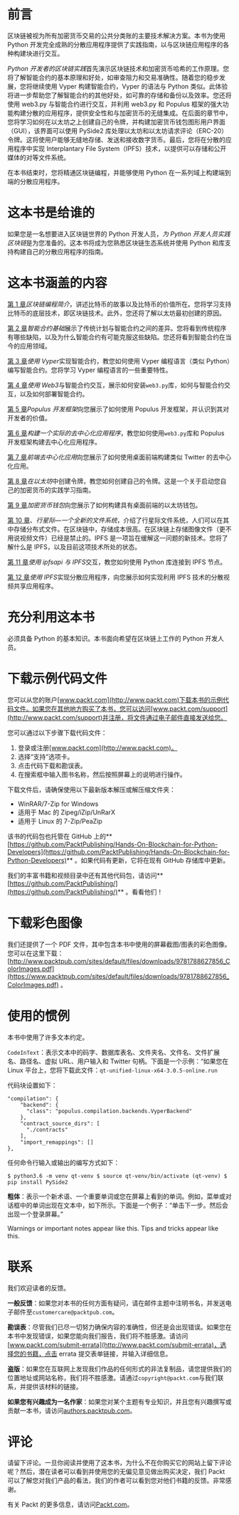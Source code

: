 # 前言

区块链被视为所有加密货币交易的公共分类账的主要技术解决方案。本书为使用 Python 开发完全成熟的分散应用程序提供了实践指南，以与区块链应用程序的各种构建块进行交互。

*Python 开发者的区块链实践*首先演示区块链技术和加密货币哈希的工作原理。您将了解智能合约的基本原理和好处，如审查阻力和交易准确性。随着您的稳步发展，您将继续使用 Vyper 构建智能合约，Vyper 的语法与 Python 类似。此体验将进一步帮助您了解智能合约的其他好处，如可靠的存储和备份以及效率。您还将使用 web3.py 与智能合约进行交互，并利用 web3.py 和 Populus 框架的强大功能构建分散的应用程序，提供安全性和与加密货币的无缝集成。在后面的章节中，您将学习如何在以太坊之上创建自己的令牌，并构建加密货币钱包图形用户界面（GUI），该界面可以使用 PySide2 库处理以太坊和以太坊请求评论（ERC-20）令牌。这将使用户能够无缝地存储、发送和接收数字货币。最后，您将在分散的应用程序中实现 Interplantary File System（IPFS）技术，以提供可以存储和公开媒体的对等文件系统。

在本书结束时，您将精通区块链编程，并能够使用 Python 在一系列域上构建端到端的分散应用程序。

# 这本书是给谁的

如果您是一名想要进入区块链世界的 Python 开发人员，*为 Python 开发人员实践区块链*是为您准备的。这本书将成为您熟悉区块链生态系统并使用 Python 和库支持构建自己的分散应用程序的指南。

# 这本书涵盖的内容

[第 1 章](01.html)*区块链编程简介*，讲述比特币的故事以及比特币的价值所在。您将学习支持比特币的底层技术，即区块链技术。此外，您还将了解以太坊最初创建的原因。

[第 2 章](02.html)*智能合约基础*展示了传统计划与智能合约之间的差异。您将看到传统程序有哪些缺陷，以及为什么智能合约有可能克服这些缺陷。您还将看到智能合约在当今的应用领域。

[第 3 章](03.html)*使用 Vyper*实现智能合约，教您如何使用 Vyper 编程语言（类似 Python）编写智能合约。您将学习 Vyper 编程语言的一些重要特性。

[第 4 章](04.html)*使用 Web3*与智能合约交互，展示如何安装`web3.py`库，如何与智能合约交互，以及如何部署智能合约。

[第 5 章](05.html)*Populus 开发框架*向您展示了如何使用 Populus 开发框架，并认识到其对开发者的价值。

[第 6 章](06.html)*构建一个实际的去中心化应用程序*，教您如何使用`web3.py`库和 Populus 开发框架构建去中心化应用程序。

[第 7 章](07.html)*前端去中心化应用*向您展示了如何使用桌面前端构建类似 Twitter 的去中心化应用。

[第 8 章](08.html)*在以太坊*中创建令牌，教您如何创建自己的令牌。这是一个关于启动您自己的加密货币的实践学习指南。

[第 9 章](09.html)*加密货币钱包*向您展示了如何构建具有桌面前端的以太坊钱包。

[第 10 章](10.html)、*行星际—一个全新的文件系统*，介绍了行星际文件系统，人们可以在其中存储分布式文件。在区块链中，存储成本很高。在区块链上存储图像文件（更不用说视频文件）已经是禁止的。IPFS 是一项旨在缓解这一问题的新技术。您将了解什么是 IPFS，以及目前这项技术所处的状态。

[第 11 章](11.html)*使用 ipfsapi 与 IPFS*交互，教您如何使用 Python 库连接到 IPFS 节点。

[第 12 章](12.html)*使用 IPFS*实现分散应用程序，向您展示如何实现利用 IPFS 技术的分散视频共享应用程序。

# 充分利用这本书

必须具备 Python 的基本知识。本书面向希望在区块链上工作的 Python 开发人员。

# 下载示例代码文件

您可以从您的账户[www.packt.com](http://www.packt.com)下载本书的示例代码文件。如果您在其他地方购买了本书，您可以访问[www.packt.com/support](http://www.packt.com/support)并注册，将文件通过电子邮件直接发送给您。

您可以通过以下步骤下载代码文件：

1.  登录或注册[www.packt.com](http://www.packt.com)。
2.  选择“支持”选项卡。
3.  点击代码下载和勘误表。
4.  在搜索框中输入图书名称，然后按照屏幕上的说明进行操作。

下载文件后，请确保使用以下最新版本解压或解压缩文件夹：

*   WinRAR/7-Zip for Windows
*   适用于 Mac 的 Zipeg/iZip/UnRarX
*   适用于 Linux 的 7-Zip/PeaZip

该书的代码包也托管在 GitHub 上的**[https://github.com/PacktPublishing/Hands-On-Blockchain-for-Python-Developers](https://github.com/PacktPublishing/Hands-On-Blockchain-for-Python-Developers)** 。如果代码有更新，它将在现有 GitHub 存储库中更新。

我们的丰富书籍和视频目录中还有其他代码包，请访问**[https://github.com/PacktPublishing/](https://github.com/PacktPublishing/)** 。看看他们！

# 下载彩色图像

我们还提供了一个 PDF 文件，其中包含本书中使用的屏幕截图/图表的彩色图像。您可以在这里下载：[http://www.packtpub.com/sites/default/files/downloads/9781788627856_ColorImages.pdf](https://www.packtpub.com/sites/default/files/downloads/9781788627856_ColorImages.pdf) 。

# 使用的惯例

本书中使用了许多文本约定。

`CodeInText`：表示文本中的码字、数据库表名、文件夹名、文件名、文件扩展名、路径名、虚拟 URL、用户输入和 Twitter 句柄。下面是一个示例：“如果您在 Linux 平台上，您将下载此文件：`qt-unified-linux-x64-3.0.5-online.run`

代码块设置如下：

```
"compilation": {
    "backend": {
      "class": "populus.compilation.backends.VyperBackend"
    },
    "contract_source_dirs": [
      "./contracts"
    ],
    "import_remappings": []
},
```

任何命令行输入或输出的编写方式如下：

```
$ python3.6 -m venv qt-venv $ source qt-venv/bin/activate (qt-venv) $ pip install PySide2
```

**粗体**：表示一个新术语、一个重要单词或您在屏幕上看到的单词。例如，菜单或对话框中的单词出现在文本中，如下所示。下面是一个例子：“单击下一步。然后会出现一个登录屏幕。”

Warnings or important notes appear like this. Tips and tricks appear like this.

# 联系

我们欢迎读者的反馈。

**一般反馈**：如果您对本书的任何方面有疑问，请在邮件主题中注明书名，并发送电子邮件至`customercare@packtpub.com`。

**勘误表**：尽管我们已尽一切努力确保内容的准确性，但还是会出现错误。如果您在本书中发现错误，如果您能向我们报告，我们将不胜感激。请访问[www.packt.com/submit-errata](http://www.packt.com/submit-errata)，选择您的书籍，点击 errata 提交表单链接，并输入详细信息。

**盗版**：如果您在互联网上发现我们作品的任何形式的非法复制品，请您提供我们的位置地址或网站名称，我们将不胜感激。请通过`copyright@packt.com`与我们联系，并提供该材料的链接。

**如果您有兴趣成为一名作家**：如果您对某个主题有专业知识，并且您有兴趣撰写或贡献一本书，请访问[authors.packtpub.com](http://authors.packtpub.com/)。

# 评论

请留下评论。一旦你阅读并使用了这本书，为什么不在你购买它的网站上留下评论呢？然后，潜在读者可以看到并使用您的无偏见意见做出购买决定，我们 Packt 可以了解您对我们产品的看法，我们的作者可以看到您对他们书籍的反馈。非常感谢。

有关 Packt 的更多信息，请访问[Packt.com](http://www.packt.com/)。